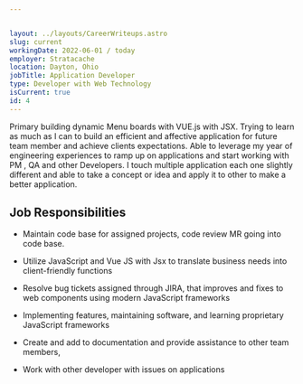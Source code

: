 ```yaml
---


layout: ../layouts/CareerWriteups.astro
slug: current
workingDate: 2022-06-01 / today
employer: Stratacache
location: Dayton, Ohio
jobTitle: Application Developer
type: Developer with Web Technology
isCurrent: true
id: 4
---
```


Primary building dynamic Menu boards with VUE.js with JSX. Trying to learn as much as I can to build an efficient and affective application for future team member and achieve clients expectations. Able to leverage my year of engineering experiences to ramp up on applications and start working with PM , QA and other Developers. I touch multiple application each one slightly different and able to take a concept or idea and apply it to other to make a better application.

## Job Responsibilities

- Maintain code base for assigned projects, code review MR going into code base.

- Utilize JavaScript and Vue JS with Jsx to translate business needs into client-friendly functions

- Resolve bug tickets assigned through JIRA, that improves and fixes to web components using modern JavaScript frameworks

- Implementing features, maintaining software, and learning proprietary JavaScript frameworks

- Create and add to documentation and provide assistance to other team members,

- Work with other developer with issues on applications

